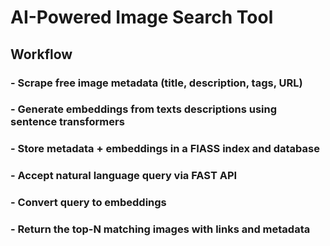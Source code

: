 # AI-Powered Image Search Tool 

## Workflow 

### - Scrape free image metadata (title, description, tags, URL)
### - Generate embeddings from texts descriptions using sentence transformers
### - Store metadata + embeddings in a FIASS index and database
### - Accept natural language query via FAST API 
### - Convert query to embeddings
### - Return the top-N matching images  with links and metadata
 
